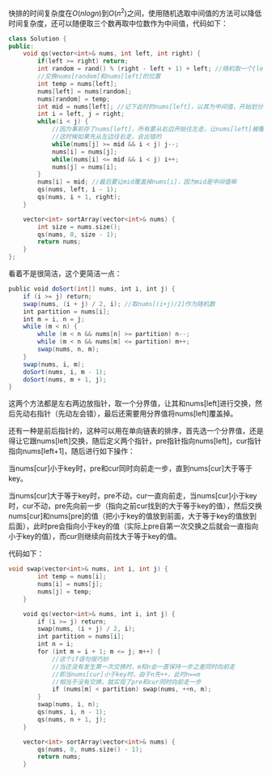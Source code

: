 快排的时间复杂度在$O(nlogn)$到$O(n^2)$之间，使用随机选取中间值的方法可以降低时间复杂度，还可以随便取三个数再取中位数作为中间值，代码如下：

```c++
class Solution {
public:
    void qs(vector<int>& nums, int left, int right) {
        if(left >= right) return;
        int random = rand() % (right - left + 1) + left; //随机取一个[left, right)的数
        //交换nums[random]和nums[left]的位置
        int temp = nums[left];
        nums[left] = nums[random];
        nums[random] = temp;
        int mid = nums[left]; //记下此时的nums[left]，以其为中间值，开始划分nums
        int i = left, j = right;
        while(i < j) {
            //因为事前存了nums[left]，所有要从右边开始往左走，让nums[left]被覆盖掉
            //这时候如果先从左边往右走，会出错的
            while(nums[j] >= mid && i < j) j--;
            nums[i] = nums[j];
            while(nums[i] <= mid && i < j) i++;
            nums[j] = nums[i];
        }
        nums[i] = mid; //最后要让mid覆盖掉nums[i]，因为mid是中间值嘛
        qs(nums, left, i - 1);
        qs(nums, i + 1, right);
    }

    vector<int> sortArray(vector<int>& nums) {
        int size = nums.size();
        qs(nums, 0, size - 1);
        return nums;
    }
};
```

看着不是很简洁，这个更简洁一点：

```java
public void doSort(int[] nums, int i, int j) {
    if (i >= j) return;
    swap(nums, (i + j) / 2, i); //取nums[(i+j)/2]作为随机数
    int partition = nums[i];
    int m = i, n = j;
    while (m < n) {
        while (m < n && nums[n] >= partition) n--;
        while (m < n && nums[m] <= partition) m++;
        swap(nums, n, m);
    }
    swap(nums, i, m);
    doSort(nums, i, m - 1);
    doSort(nums, m + 1, j);
}
```

这两个方法都是左右两边放指针，取一个分界值，让其和nums[left]进行交换，然后先动右指针（先动左会错），最后还需要用分界值将nums[left]覆盖掉。

还有一种是前后指针的，这种可以用在单向链表的排序，首先选一个分界值，还是得让它跟nums[left]交换，随后定义两个指针，pre指针指向nums[left]，cur指针指向nums[left+1]，随后进行如下操作：

当nums[cur]小于key时，pre和cur同时向前走一步，直到nums[cur]大于等于key。

当nums[cur]大于等于key时，pre不动，cur一直向前走，当nums[cur]小于key时，cur不动，pre先向前一步（指向之前cur找到的大于等于key的值），然后交换nums[cur]和nums[pre]的值（把小于key的值放到前面，大于等于key的值放到后面），此时pre会指向小于key的值（实际上pre自第一次交换之后就会一直指向小于key的值），而cur则继续向前找大于等于key的值。

代码如下：

```c++
void swap(vector<int>& nums, int i, int j) {
        int temp = nums[i];
        nums[i] = nums[j];
        nums[j] = temp;
    }

    void qs(vector<int>& nums, int i, int j) {
        if (i >= j) return;
        swap(nums, (i + j) / 2, i);
        int partition = nums[i];
        int n = i;
        for (int m = i + 1; m <= j; m++) {
            //这个if语句很巧妙
            //当还没有发生第一次交换时，m和n会一直保持一步之差同时向前走
            //即当nums[cur]小于key时，由于n先++，此时n==m
            //相当于没有交换，就实现了pre和cur同时向前走一步
            if (nums[m] < partition) swap(nums, ++n, m);
        }
        swap(nums, i, n);
        qs(nums, i, n - 1);
        qs(nums, n + 1, j);
    }

    vector<int> sortArray(vector<int>& nums) {
        qs(nums, 0, nums.size() - 1);
        return nums;
    }
```

